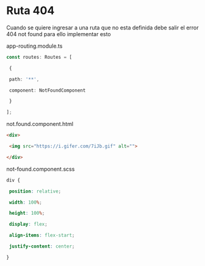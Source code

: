 # Ruta 404

Cuando se quiere ingresar a una ruta que no esta definida debe salir el error 404 not found para ello implementar esto


app-routing.module.ts
```ts
const routes: Routes = [

 {

 path: '**',

 component: NotFoundComponent

 }

];
```


not.found.component.html
```html
<div>

 <img src="https://i.gifer.com/7iJb.gif" alt="">

</div>
```

not-found.component.scss
```scss
div {

 position: relative;

 width: 100%;

 height: 100%;

 display: flex;

 align-items: flex-start;

 justify-content: center;

}
```
